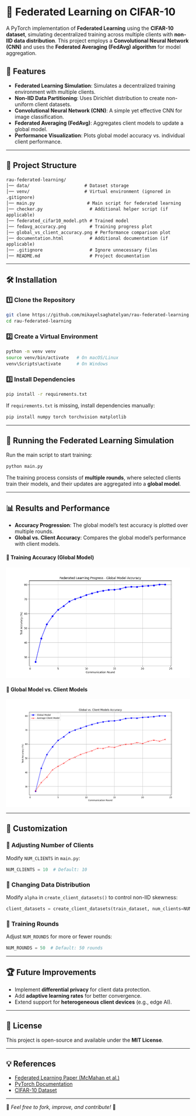 # 🚀 Federated Learning on CIFAR-10  

A PyTorch implementation of **Federated Learning** using the **CIFAR-10 dataset**, simulating decentralized training across multiple clients with **non-IID data distribution**. This project employs a **Convolutional Neural Network (CNN)** and uses the **Federated Averaging (FedAvg) algorithm** for model aggregation.  

## 📌 Features  

- **Federated Learning Simulation**: Simulates a decentralized training environment with multiple clients.  
- **Non-IID Data Partitioning**: Uses Dirichlet distribution to create non-uniform client datasets.  
- **Convolutional Neural Network (CNN)**: A simple yet effective CNN for image classification.  
- **Federated Averaging (FedAvg)**: Aggregates client models to update a global model.  
- **Performance Visualization**: Plots global model accuracy vs. individual client performance.  

---

## 📂 Project Structure  

```
rau-federated-learning/
│── data/                     # Dataset storage
│── venv/                     # Virtual environment (ignored in .gitignore)
│── main.py                    # Main script for federated learning
│── checker.py                  # Additional helper script (if applicable)
│── federated_cifar10_model.pth # Trained model
│── fedavg_accuracy.png         # Training progress plot
│── global_vs_client_accuracy.png # Performance comparison plot
│── documentation.html          # Additional documentation (if applicable)
│── .gitignore                  # Ignore unnecessary files
│── README.md                   # Project documentation
```

---

## 🛠 Installation  

### 1️⃣ Clone the Repository  
```sh
git clone https://github.com/mikayelsaghatelyan/rau-federated-learning.git
cd rau-federated-learning
```

### 2️⃣ Create a Virtual Environment  
```sh
python -m venv venv
source venv/bin/activate   # On macOS/Linux
venv\Scripts\activate      # On Windows
```

### 3️⃣ Install Dependencies  
```sh
pip install -r requirements.txt
```

If `requirements.txt` is missing, install dependencies manually:  
```sh
pip install numpy torch torchvision matplotlib
```

---

## 🏃 Running the Federated Learning Simulation  

Run the main script to start training:  
```sh
python main.py
```
The training process consists of **multiple rounds**, where selected clients train their models, and their updates are aggregated into a **global model**.

---

## 📊 Results and Performance  

- **Accuracy Progression**: The global model’s test accuracy is plotted over multiple rounds.  
- **Global vs. Client Accuracy**: Compares the global model’s performance with client models.  

#### 🔹 Training Accuracy (Global Model)  
![FedAvg Accuracy](fedavg_accuracy.png)  

#### 🔹 Global Model vs. Client Models  
![Client vs Global](global_vs_client_accuracy.png)  

---

## 📌 Customization  

### 🔹 Adjusting Number of Clients  
Modify `NUM_CLIENTS` in `main.py`:  
```python
NUM_CLIENTS = 10  # Default: 10
```

### 🔹 Changing Data Distribution  
Modify `alpha` in `create_client_datasets()` to control non-IID skewness:  
```python
client_datasets = create_client_datasets(train_dataset, num_clients=NUM_CLIENTS, alpha=0.1)  # Lower alpha = more skewed data
```

### 🔹 Training Rounds  
Adjust `NUM_ROUNDS` for more or fewer rounds:  
```python
NUM_ROUNDS = 50  # Default: 50 rounds
```

---

## 🏆 Future Improvements  

- Implement **differential privacy** for client data protection.  
- Add **adaptive learning rates** for better convergence.  
- Extend support for **heterogeneous client devices** (e.g., edge AI).  

---

## 📜 License  

This project is open-source and available under the **MIT License**.  

---

## 💡 References  

- [Federated Learning Paper (McMahan et al.)](https://arxiv.org/abs/1602.05629)  
- [PyTorch Documentation](https://pytorch.org/docs/stable/index.html)  
- [CIFAR-10 Dataset](https://www.cs.toronto.edu/~kriz/cifar.html)  

---

🔹 *Feel free to fork, improve, and contribute!* 🚀
